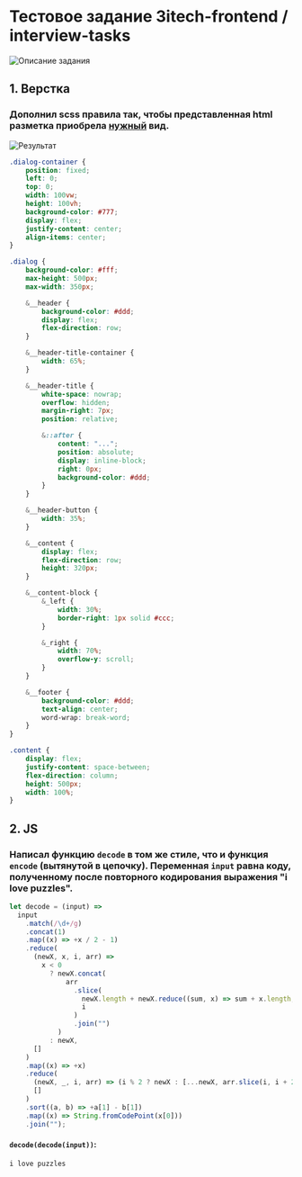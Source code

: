 # Тестовое задание 3itech-frontend / interview-tasks

![Описание задания](https://github.com/3itech-frontend/interview-tasks/)

## 1. Верстка

### Дополнил scss правила так, чтобы представленная html разметка приобрела [нужный](https://raw.githubusercontent.com/3itech-frontend/interview-tasks/main/example.png) вид.

![Результат](https://andrey-trofimov.github.io/3itech-frontend__interview-tasks/)

```SCSS
.dialog-container {
    position: fixed;
    left: 0;
    top: 0;
    width: 100vw;
    height: 100vh;
    background-color: #777;
    display: flex;
    justify-content: center;
    align-items: center;
}

.dialog {
    background-color: #fff;
    max-height: 500px;
    max-width: 350px;

    &__header {
        background-color: #ddd;
        display: flex;
        flex-direction: row;
    }

    &__header-title-container {
        width: 65%;
    }

    &__header-title {
        white-space: nowrap;
        overflow: hidden;
        margin-right: 7px;
        position: relative;

        &::after {
            content: "...";
            position: absolute;
            display: inline-block;
            right: 0px;
            background-color: #ddd;
        }
    }

    &__header-button {
        width: 35%;
    }

    &__content {
        display: flex;
        flex-direction: row;
        height: 320px;
    }

    &__content-block {
        &_left {
            width: 30%;
            border-right: 1px solid #ccc;
        }

        &_right {
            width: 70%;
            overflow-y: scroll;
        }
    }

    &__footer {
        background-color: #ddd;
        text-align: center;
        word-wrap: break-word;
    }
}

.content {
    display: flex;
    justify-content: space-between;
    flex-direction: column;
    height: 500px;
    width: 100%;
}
```

## 2. JS

### Написал функцию `decode` в том же стиле, что и функция `encode` (вытянутой в цепочку). Переменная `input` равна коду, полученному после повторного кодирования выражения "i love puzzles".

```javascript
let decode = (input) =>
  input
    .match(/\d+/g)
    .concat(1)
    .map((x) => +x / 2 - 1)
    .reduce(
      (newX, x, i, arr) =>
        x < 0
          ? newX.concat(
              arr
                .slice(
                  newX.length + newX.reduce((sum, x) => sum + x.length, 0),
                  i
                )
                .join("")
            )
          : newX,
      []
    )
    .map((x) => +x)
    .reduce(
      (newX, _, i, arr) => (i % 2 ? newX : [...newX, arr.slice(i, i + 2)]),
      []
    )
    .sort((a, b) => +a[1] - b[1])
    .map((x) => String.fromCodePoint(x[0]))
    .join("");
```

#### `decode(decode(input))`:

```
i love puzzles
```
